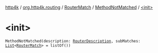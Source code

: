 [http4k](../../../index.md) / [org.http4k.routing](../../index.md) / [RouterMatch](../index.md) / [MethodNotMatched](index.md) / [&lt;init&gt;](./-init-.md)

# &lt;init&gt;

`MethodNotMatched(description: `[`RouterDescription`](../../-router-description/index.md)`, subMatches: `[`List`](https://kotlinlang.org/api/latest/jvm/stdlib/kotlin.collections/-list/index.html)`<`[`RouterMatch`](../index.md)`> = listOf())`